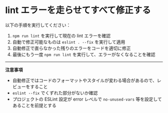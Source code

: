 # lint エラーを走らせてすべて修正する

以下の手順を実行してください：

1. `npm run lint` を実行して現在の lint エラーを確認  
2. 自動で修正可能なものは `eslint . --fix` を実行して適用  
3. 自動修正で直らなかった残りのエラーをコードを適切に修正  
4. 最後にもう一度 `npm run lint` を実行して、エラーがなくなることを確認  

---  

**注意事項**  
- 自動修正ではコードのフォーマットやスタイルが変わる場合があるので、レビューをすること  
- `eslint --fix` でくずれた部分がないか確認  
- プロジェクトの ESLint 設定が error レベルで `no-unused-vars` 等を設定してあることを前提とする  
